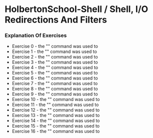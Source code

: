 # HolbertonSchool-Shell / Shell, I/O Redirections And Filters

### Explanation Of Exercises
* Exercise 0 - the "" command was used to  
* Exercise 1 - the "" command was used to 
* Exercise 2 - the "" command was used to 
* Exercise 3 - the "" command was used to 
* Exercise 4 - the "" command was used to 
* Exercise 5 - the "" command was used to 
* Exercise 6 - the "" command was used to 
* Exercise 7 - the "" command was used to 
* Exercise 8 - the "" command was used to 
* Exercise 9 - the "" command was used to 
* Exercise 10 - the "" command was used to 
* Exercise 11 - the "" command was used to
* Exercise 12 - the "" command was used to 
* Exercise 13 - the "" command was used to  
* Exercise 14 - the "" command was used to 
* Exercise 15 - the "" command was used to 
* Exercise 16 - the "" command was used to
